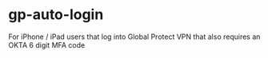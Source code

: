 # gp-auto-login
For iPhone / iPad users that log into Global Protect VPN that also requires an OKTA 6 digit MFA code
